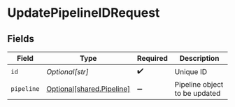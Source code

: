 # UpdatePipelineIDRequest


## Fields

| Field                                                            | Type                                                             | Required                                                         | Description                                                      |
| ---------------------------------------------------------------- | ---------------------------------------------------------------- | ---------------------------------------------------------------- | ---------------------------------------------------------------- |
| `id`                                                             | *Optional[str]*                                                  | :heavy_check_mark:                                               | Unique ID                                                        |
| `pipeline`                                                       | [Optional[shared.Pipeline]](undefined/models/shared/pipeline.md) | :heavy_minus_sign:                                               | Pipeline object to be updated                                    |